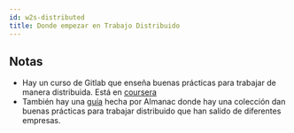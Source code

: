 ```yaml
---
id: w2s-distributed
title: Donde empezar en Trabajo Distribuido
---
```


## Notas

- Hay un curso de Gitlab que enseña buenas prácticas para trabajar de manera distribuida. Está en [coursera](https://www.coursera.org/learn/remote-team-management#syllabus) 
- También hay una [guía](https://almanac.io/docs/remote-survival-guide-for-managers-e0326b4235d688c00eac54bd179e3302) hecha por Almanac donde hay una colección dan buenas prácticas para trabajar distribuido que han salido de diferentes empresas.
